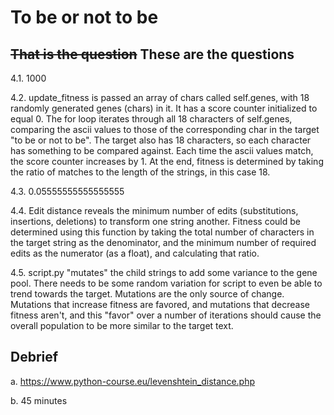 # To be or not to be

## ~~That is the question~~ These are the questions

4.1. 1000

4.2. update_fitness is passed an array of chars called self.genes, with 18 randomly generated genes (chars) in it.
     It has a score counter initialized to equal 0. The for loop iterates through all 18 characters of self.genes,
     comparing the ascii values to those of the corresponding char in the target "to be or not to be". The target
     also has 18 characters, so each character has something to be compared against. Each time the ascii values match,
     the score counter increases by 1. At the end, fitness is determined by taking the ratio of matches to the length
     of the strings, in this case 18.

4.3. 0.05555555555555555

4.4. Edit distance reveals the minimum number of edits (substitutions, insertions, deletions) to transform one string
     another. Fitness could be determined using this function by taking the total number of characters in the target
     string as the denominator, and the minimum number of required edits as the numerator (as a float), and calculating
     that ratio.

4.5. script.py "mutates" the child strings to add some variance to the gene pool. There needs to be some random variation
     for script to even be able to trend towards the target. Mutations are the only source of change. Mutations that increase
     fitness are favored, and mutations that decrease fitness aren't, and this "favor" over a number of iterations should
     cause the overall population to be more similar to the target text.

## Debrief

a. https://www.python-course.eu/levenshtein_distance.php

b. 45 minutes

